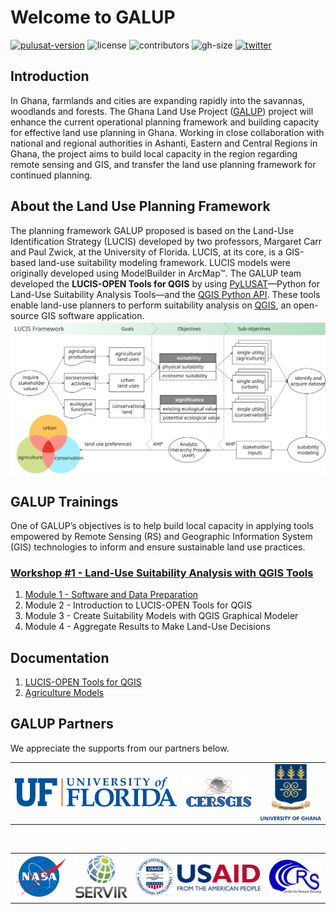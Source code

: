 # Welcome to GALUP

[![pulusat-version](https://img.shields.io/pypi/v/pylusat?color=br&label=pylusat%20version)](https://github.com/chjch/pylusat)
![license](https://img.shields.io/github/license/servir-wa/galup)
![contributors](https://img.shields.io/github/contributors/servir-wa/galup)
![gh-size](https://img.shields.io/github/repo-size/servir-wa/galup)
[![twitter](https://img.shields.io/twitter/follow/Galupghana?style=social)](https://twitter.com/GALUPGhana)

## Introduction

In Ghana, farmlands and cities are expanding rapidly into the savannas,
woodlands and forests.
The Ghana Land Use Project ([GALUP](http://galup.cersgis.org/)) project will
enhance the current operational planning framework and building capacity for
effective land use planning in Ghana.
Working in close collaboration with national and regional authorities in
Ashanti, Eastern and Central Regions in Ghana, the project aims to build local
capacity in the region regarding remote sensing and GIS, and transfer the land
use planning framework for continued planning.

## About the Land Use Planning Framework

The planning framework GALUP proposed is based on the Land-Use Identification
Strategy (LUCIS) developed by two professors, Margaret Carr and Paul Zwick, at
the University of Florida. LUCIS, at its core, is a GIS-based land-use
suitability modeling framework. LUCIS models were originally developed using
ModelBuilder in ArcMap&trade;.
The GALUP team developed the **LUCIS-OPEN Tools for QGIS** by using
[PyLUSAT](https://github.com/chjch/pylusat)—Python for Land-Use Suitability
Analysis Tools—and the [QGIS Python API](https://qgis.org/pyqgis/3.10/).
These tools enable land-use planners to perform suitability analysis on
[QGIS](https://docs.qgis.org/3.10/en/docs/user_manual/preamble/foreword.html#foreword),
an open-source GIS software application.
![lucis_open](images/lucis_workflow.svg)

## GALUP Trainings

One of GALUP’s objectives is to help build local capacity in applying tools
empowered by Remote Sensing (RS) and Geographic Information System (GIS)
technologies to inform and ensure sustainable land use practices.

### [Workshop #1 - Land-Use Suitability Analysis with QGIS Tools](https://github.com/SERVIR-WA/GALUP/tree/master/training/1_lu/modules)

1. [Module 1 - Software and Data Preparation](https://github.com/SERVIR-WA/GALUP/blob/master/training/1_lu/modules/module1.md)
2. Module 2 - Introduction to LUCIS-OPEN Tools for QGIS
3. Module 3 - Create Suitability Models with QGIS Graphical Modeler
4. Module 4 - Aggregate Results to Make Land-Use Decisions

## Documentation

1. [LUCIS-OPEN Tools for QGIS](https://github.com/SERVIR-WA/GALUP/wiki/Tools)
2. [Agriculture Models](https://github.com/SERVIR-WA/GALUP/wiki/models_ag)

## GALUP Partners

We appreciate the supports from our partners below.<br>

<table style="border: 0;">
  <tr> 
    <td vlign="center" style="border: 0;"><img src="images/UF_Signature-transparent.png" width="320"></td>
    <td vlign="center" style="border: 0;"><img src="images/cersgis-logo.png" width="130"></td>
    <td vlign="center" style="border: 0;"><img src="images/university-of-ghana-logo-1024x948.png" width="120"></td>
  </tr>
</table>
<br>
<table>
  <tr>
    <td><img src="images/nasa.png" width="100"></td>
    <td><img src="images/SERVIR_Logo.png" width="100"></td>
    <td><img src="images/USAID_logo.png" width="240"></td>
    <td><img src="images/crs.png" width="100"></td>
  </tr>
</table>
